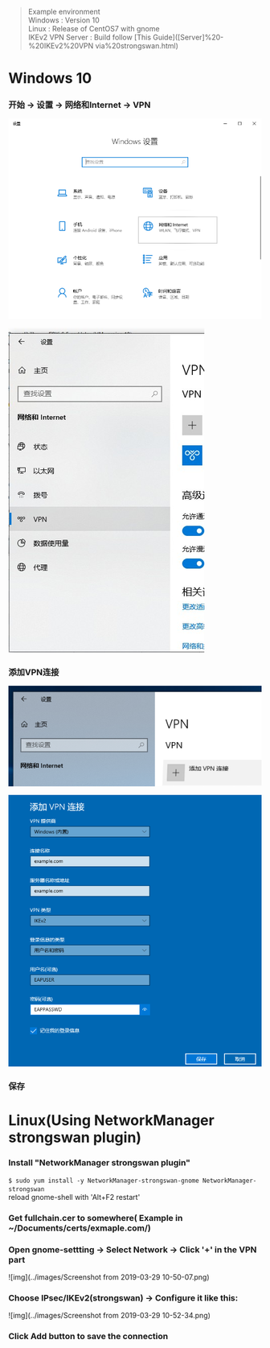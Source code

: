 > Example environment  
> Windows : Version 10  
> Linux : Release of CentOS7 with gnome  
> IKEv2 VPN Server : Build follow [This Guide]([Server]%20-%20IKEv2%20VPN via%20strongswan.html)


# Windows 10

### 开始 -> 设置 -> 网络和Internet -> VPN  
![img](../images/lALPDgQ9qlCeWe7NAnjNAyA_800_632.png)  

![img](../images/lALPDgQ9qlChM8DNAobNAYY_390_646.png)  

### 添加VPN连接  
![img](../images/lALPDgQ9qlCinN_M480CPA_572_227.png)  

![img](../images/lALPDgQ9qlCr8ELNAwHNAs0_717_769.png)  

### 保存

# Linux(Using NetworkManager strongswan plugin)  
### Install "NetworkManager strongswan plugin"  
`$ sudo yum install -y NetworkManager-strongswan-gnome NetworkManager-strongswan`  
reload gnome-shell with 'Alt+F2 restart'

### Get fullchain.cer to somewhere( Example in ~/Documents/certs/exmaple.com/)

### Open gnome-settting -> Select Network -> Click '+' in the VPN part  
![img](../images/Screenshot from 2019-03-29 10-50-07.png)  

### Choose IPsec/IKEv2(strongswan) -> Configure it like this:  
![img](../images/Screenshot from 2019-03-29 10-52-34.png)  

### Click Add button to save the connection